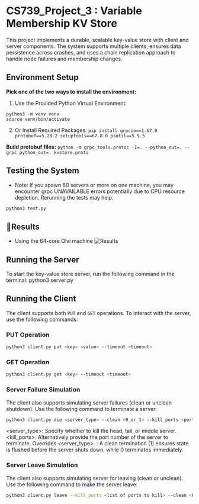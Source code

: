 # CS739_Project_3 : Variable Membership KV Store

This project implements a durable, scalable key-value store with client and server components. The system supports multiple clients, ensures data persistence across crashes, and uses a chain replication approach to handle node failures and membership changes.

## Environment Setup
**Pick one of the two ways to install the environment:**
1. Use the Provided Python Virtual Environment:
```
python3 -m venv venv
source venv/bin/activate
```
2. Or Install Required Packages:
`pip install grpcio==1.67.0 protobuf==5.28.2 setuptools==67.8.0 psutil==5.9.5`

**Build protobuf files:**
`python -m grpc_tools.protoc -I=. --python_out=. --grpc_python_out=. kvstore.proto`

## Testing the System
* Note: If you spawn 80 servers or more on one machine, you may encounter grpc UNAVAILABLE errors potentially due to CPU resource depletion. Rerunning the tests may help.
```bash 
python3 test.py  
```

## 🚀Results 
* Using the 64-core Olvi machine
![Results](results/results.png)

## Running the Server

To start the key-value store server, run the following command in the terminal:
python3 server.py 

## Running the Client

The client supports both `PUT` and `GET` operations. To interact with the server, use the following commands:

### PUT Operation

 
```bash
python3 client.py put <key> <value> --timeout <timeout> 
```


### GET Operation

```bash 
python3 client.py get <key> --timeout <timeout>
```
### Server Failure Simulation
The client also supports simulating server failures (clean or unclean shutdown). Use the following command to terminate a server:

```bash
python3 client.py die <server_type> --clean <0_or_1> --kill_ports <port_numbers>
```
<server_type>: Specify whether to kill the head, tail, or middle server.
<kill_ports>: Alternatively provide the port number of the server to terminate. Overrides <server_type>.
<clean>: A clean termination (1) ensures state is flushed before the server shuts down, while 0 terminates immediately.


### Server Leave Simulation
The client also supports simulating server for leaving (clean or unclean). Use the following command to make the server leave:

```bash
python3 client.py leave --kill_ports <list of ports to kill> --clean <0_or_1>
```
